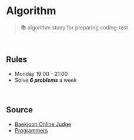 # Algorithm

>  📚 algorithm study for preparing coding-test

<br/>

## Rules
- Monday 19:00 - 21:00
- Solve ___6 problems___ a week

<br />

## Source

- [Baekjoon Online Judge](https://www.acmicpc.net/)
- [Programmers](https://programmers.co.kr/)
